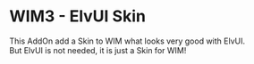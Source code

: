 # WIM3 - ElvUI Skin
This AddOn add a Skin to WIM what looks very good with ElvUI.  
But ElvUI is not needed, it is just a Skin for WIM!
